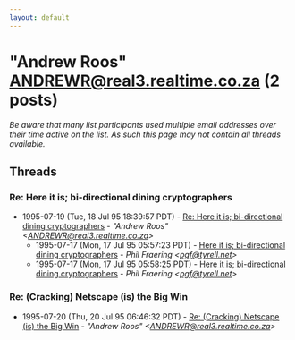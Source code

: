 ```yaml
---
layout: default
---
```


# "Andrew Roos" <ANDREWR@real3.realtime.co.za> (2 posts)

_Be aware that many list participants used multiple email addresses over their time active on the list. As such this page may not contain all threads available._

## Threads

### Re: Here it is; bi-directional dining cryptographers
+ 1995-07-19 (Tue, 18 Jul 95 18:39:57 PDT) - [Re: Here it is; bi-directional dining cryptographers](/archive/1995/07/7fe4d4870ec2452f56c58650cc7484801b7216a9fe97d19db56f398a85eeb151) - _"Andrew Roos" \<ANDREWR@real3.realtime.co.za\>_
  + 1995-07-17 (Mon, 17 Jul 95 05:57:23 PDT) - [Here it is; bi-directional dining cryptographers](/archive/1995/07/c9c2485937e277bb6bfacc36b37d3d7b3e77cab211e5806ed512a31e3300efbe) - _Phil Fraering        \<pgf@tyrell.net\>_
  + 1995-07-17 (Mon, 17 Jul 95 05:58:25 PDT) - [Here it is; bi-directional dining cryptographers](/archive/1995/07/c812a527eac37b6042a504f8bd43af75247aef72e19c37acd36d6445246bbc6b) - _Phil Fraering        \<pgf@tyrell.net\>_

### Re: (Cracking) Netscape (is) the Big Win
+ 1995-07-20 (Thu, 20 Jul 95 06:46:32 PDT) - [Re: (Cracking) Netscape (is) the Big Win](/archive/1995/07/93f38fcd3070cac5c8e8df13f81adc82492edb6a4f66c469e4ef9c468acbdc04) - _"Andrew Roos" \<ANDREWR@real3.realtime.co.za\>_

